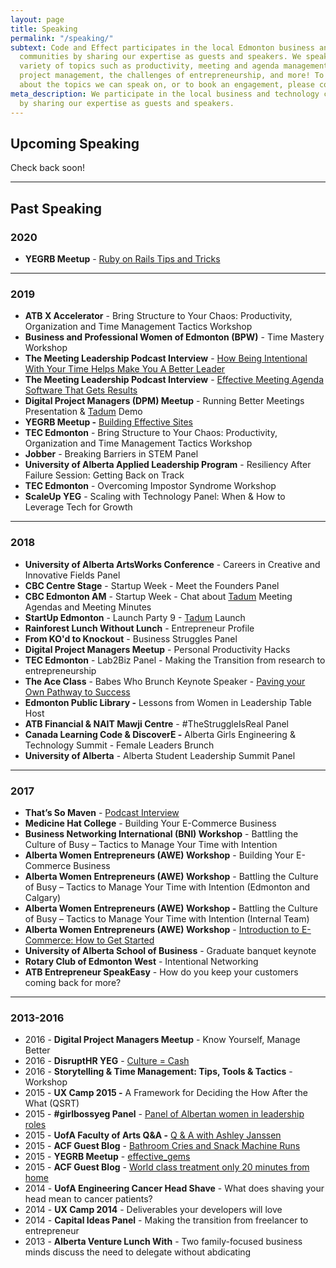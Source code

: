 ```yaml
---
layout: page
title: Speaking
permalink: "/speaking/"
subtext: Code and Effect participates in the local Edmonton business and technology
  communities by sharing our expertise as guests and speakers. We speak on a wide
  variety of topics such as productivity, meeting and agenda management, web development
  project management, the challenges of entrepreneurship, and more! To learn more
  about the topics we can speak on, or to book an engagement, please contact us.
meta_description: We participate in the local business and technology communities
  by sharing our expertise as guests and speakers.
---
```

## Upcoming Speaking

Check back soon!

***

## Past Speaking

### 2020

* **YEGRB Meetup** - [Ruby on Rails Tips and Tricks](https://www.youtube.com/watch?v=Ci3ViXnVCng)

***

### 2019

* **ATB X Accelerator** - Bring Structure to Your Chaos: Productivity, Organization and Time Management Tactics Workshop
* **Business and Professional Women of Edmonton (BPW)** - Time Mastery Workshop
* **The Meeting Leadership Podcast Interview** - [How Being Intentional With Your Time Helps Make You A Better Leader](https://meetingleadershipinc.com/how-being-intentional-with-your-time-helps-make-you-a-better-leader-with-ashley-janssen/)
* **The Meeting Leadership Podcast Interview** - [Effective Meeting Agenda Software That Gets Results](https://meetingleadershipinc.com/effective-meeting-agenda-software-that-gets-results-with-ashley-janssen/)
* **Digital Project Managers (DPM) Meetup** - Running Better Meetings Presentation & [Tadum](https://tadum.app/) Demo
* **YEGRB Meetup -** [Building Effective Sites](https://www.youtube.com/watch?v=ogN8brc4OZk)
* **TEC Edmonton** - Bring Structure to Your Chaos: Productivity, Organization and Time Management Tactics Workshop
* **Jobber** - Breaking Barriers in STEM Panel
* **University of Alberta Applied Leadership Program** - Resiliency After Failure Session: Getting Back on Track
* **TEC Edmonton** - Overcoming Impostor Syndrome Workshop
* **ScaleUp YEG** - Scaling with Technology Panel: When & How to Leverage Tech for Growth

***

### 2018

* **University of Alberta ArtsWorks Conference** - Careers in Creative and Innovative Fields Panel
* **CBC Centre Stage** - Startup Week - Meet the Founders Panel
* **CBC Edmonton AM** - Startup Week - Chat about [Tadum](https://tadum.app/) Meeting Agendas and Meeting Minutes
* **StartUp Edmonton** - Launch Party 9 - [Tadum](https://tadum.app/) Launch
* **Rainforest Lunch Without Lunch** - Entrepreneur Profile
* **From KO'd to Knockout** - Business Struggles Panel
* **Digital Project Managers Meetup** - Personal Productivity Hacks
* **TEC Edmonton** - Lab2Biz Panel - Making the Transition from research to entrepreneurship
* **The Ace Class** - Babes Who Brunch Keynote Speaker - [Paving your Own Pathway to Success](https://www.theaceclass.com/posts//paving-your-own-path-to-success)
* **Edmonton Public Library -** Lessons from Women in Leadership Table Host
* **ATB Financial & NAIT Mawji Centre** - #TheStruggleIsReal Panel
* **Canada Learning Code & DiscoverE -** Alberta Girls Engineering & Technology Summit - Female Leaders Brunch
* **University of Alberta** - Alberta Student Leadership Summit Panel

***

### 2017

* **That’s So Maven** - [Podcast Interview](https://podcast.app/ashley-janssen-e26761974/)
* **Medicine Hat College** - Building Your E-Commerce Business
* **Business Networking International (BNI) Workshop** - Battling the Culture of Busy – Tactics to Manage Your Time with Intention
* **Alberta Women Entrepreneurs (AWE) Workshop** - Building Your E-Commerce Business
* **Alberta Women Entrepreneurs (AWE) Workshop** - Battling the Culture of Busy – Tactics to Manage Your Time with Intention (Edmonton and Calgary)
* **Alberta Women Entrepreneurs (AWE) Workshop -** Battling the Culture of Busy – Tactics to Manage Your Time with Intention (Internal Team)
* **Alberta Women Entrepreneurs (AWE) Workshop** - [Introduction to E-Commerce: How to Get Started](https://www.eventbrite.ca/e/introduction-to-e-commerce-how-to-get-started-yeg-april-26th-2017-tickets-33635336196?aff=ehomesaved)
* **University of Alberta School of Business** - Graduate banquet keynote
* **Rotary Club of Edmonton West** - Intentional Networking
* **ATB Entrepreneur SpeakEasy** - How do you keep your customers coming back for more?

***

### 2013-2016

* 2016 - **Digital Project Managers Meetup** - Know Yourself, Manage Better
* 2016 - **DisruptHR YEG** - [Culture = Cash](https://vimeo.com/170539602)
* 2016 - **Storytelling & Time Management: Tips, Tools & Tactics** - Workshop
* 2015 - **UX Camp 2015 -** A Framework for Deciding the How After the What (QSRT)
* 2015 - **#girlbossyeg Panel** - [Panel of Albertan women in leadership roles](https://www.youtube.com/watch?v=qde1xxOf9Rs)
* 2015 - **UofA Faculty of Arts Q&A -** [Q & A with Ashley Janssen](https://uofa.ualberta.ca/arts/faculty-news/2015/february/q-a-with-ashley-janssen-arts-alumna-and-co-owner-of-web-start-up-agilestyle)
* 2015 - **ACF Guest Blog** - [Bathroom Cries and Snack Machine Runs](http://albertacancer.tumblr.com/post/108915308328/bathroom-cries-and-snack-machine-runs-supporting)
* 2015 - **YEGRB Meetup** - [effective_gems](https://docs.google.com/a/agilestyle.com/presentation/d/1RSWghH5SPGulvag6jJ4hPwNc4wTmWwPkRRWvV7cRkQ0/edit?usp=drive_web)
* 2015 - **ACF Guest Blog** - [World class treatment only 20 minutes from home](http://albertacancer.tumblr.com/post/107324138964/world-class-treatment-only-20-minutes-from-home)
* 2014 - **UofA Engineering Cancer Head Shave** - What does shaving your head mean to cancer patients?
* 2014 - **UX Camp 2014** - Deliverables your developers will love
* 2014 - **Capital Ideas Panel** - Making the transition from freelancer to entrepreneur
* 2013 - **Alberta Venture Lunch With** - Two family-focused business minds discuss the need to delegate without abdicating
